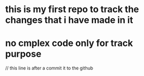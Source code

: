 # this is my first repo to track the changes that i have made in it
# no cmplex code only for track purpose
// this line is after a commit it to the github
